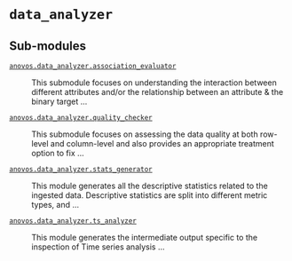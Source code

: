 # <code>data_analyzer</code>
## Sub-modules
<dl>
<dt><code class="name"><a title="anovos.data_analyzer.association_evaluator" href="association_evaluator.html">anovos.data_analyzer.association_evaluator</a></code></dt>
<dd>
<div class="desc"><p>This submodule focuses on understanding the interaction between different attributes and/or the relationship
between an attribute &amp; the binary target …</p></div>
</dd>
<dt><code class="name"><a title="anovos.data_analyzer.quality_checker" href="quality_checker.html">anovos.data_analyzer.quality_checker</a></code></dt>
<dd>
<div class="desc"><p>This submodule focuses on assessing the data quality at both row-level and column-level and also provides an
appropriate treatment option to fix …</p></div>
</dd>
<dt><code class="name"><a title="anovos.data_analyzer.stats_generator" href="stats_generator.html">anovos.data_analyzer.stats_generator</a></code></dt>
<dd>
<div class="desc"><p>This module generates all the descriptive statistics related to the ingested data. Descriptive statistics are
split into different metric types, and …</p></div>
</dd>
<dt><code class="name"><a title="anovos.data_analyzer.ts_analyzer" href="ts_analyzer.html">anovos.data_analyzer.ts_analyzer</a></code></dt>
<dd>
<div class="desc"><p>This module generates the intermediate output specific to the inspection of Time series analysis …</p></div>
</dd>
</dl>